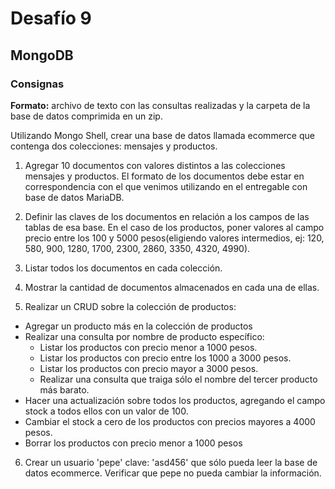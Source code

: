 # Desafío 9

## MongoDB

### Consignas

**Formato:** archivo de texto con las consultas realizadas y la carpeta de la base de datos comprimida en un zip. 

Utilizando Mongo Shell, crear una base de datos llamada ecommerce que contenga dos colecciones: mensajes y productos.

1) Agregar 10 documentos con valores distintos a las colecciones mensajes y productos. El formato de los documentos debe estar en correspondencia con el que venimos utilizando en el entregable con base de datos MariaDB. 
2) Definir las claves de los documentos en relación a los campos de las tablas de esa base. En el caso de los productos, poner valores al campo precio entre los 100 y 5000 pesos(eligiendo valores intermedios, ej: 120, 580, 900, 1280, 1700, 2300, 2860, 3350, 4320, 4990). 
3) Listar todos los documentos en cada colección.
4) Mostrar la cantidad de documentos almacenados en cada una de ellas.

5) Realizar un CRUD sobre la colección de productos:
- Agregar un producto más en la colección de productos 
- Realizar una consulta por nombre de producto específico:
  - Listar los productos con precio menor a 1000 pesos.
  - Listar los productos con precio entre los 1000 a 3000 pesos.
  - Listar los productos con precio mayor a 3000 pesos.
  - Realizar una consulta que traiga sólo el nombre del tercer producto más barato.
- Hacer una actualización sobre todos los productos, agregando el campo stock a todos ellos con un valor de 100.
- Cambiar el stock a cero de los productos con precios mayores a 4000 pesos. 
- Borrar los productos con precio menor a 1000 pesos 
  
6) Crear un usuario 'pepe' clave: 'asd456' que sólo pueda leer la base de datos ecommerce. Verificar que pepe no pueda cambiar la información.
